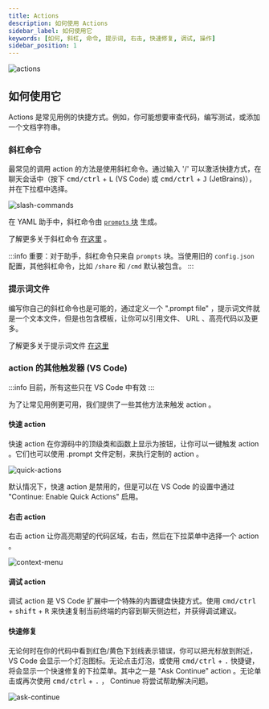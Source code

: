 ```yaml
---
title: Actions
description: 如何使用 Actions
sidebar_label: 如何使用它
keywords: [如何, 斜杠, 命令, 提示词, 右击, 快速修复, 调试, 操作]
sidebar_position: 1
---
```


![actions](/img/actions.gif)

## 如何使用它

Actions 是常见用例的快捷方式。例如，你可能想要审查代码，编写测试，或添加一个文档字符串。

### 斜杠命令

最常见的调用 action 的方法是使用斜杠命令。通过输入 '/' 可以激活快捷方式，在聊天会话中（按下 <kbd>cmd/ctrl</kbd> + <kbd>L</kbd> (VS Code) 或 <kbd>cmd/ctrl</kbd> + <kbd>J</kbd> (JetBrains)），并在下拉框中选择。

![slash-commands](/img/slash-commands.png)

在 YAML 助手中，斜杠命令由 [`prompts` 块](../hub/blocks/block-types.md#提示词) 生成。

了解更多关于斜杠命令 [在这里](../customize/slash-commands.mdx) 。

:::info
重要：对于助手，斜杠命令只来自 `prompts` 块。当使用旧的 `config.json` 配置，其他斜杠命令，比如 `/share` 和 `/cmd` 默认被包含。
:::

### 提示词文件

编写你自己的斜杠命令也是可能的，通过定义一个 ".prompt file" ，提示词文件就是一个文本文件，但是也包含模板，让你可以引用文件、 URL 、高亮代码以及更多。

了解更多关于提示词文件 [在这里](../customize/deep-dives/prompt-files.md)

### action 的其他触发器 (VS Code)

:::info
目前，所有这些只在 VS Code 中有效
:::

为了让常见用例更可用，我们提供了一些其他方法来触发 action 。

#### 快速 action

快速 action 在你源码中的顶级类和函数上显示为按钮，让你可以一键触发 action 。它们也可以使用 .prompt 文件定制，来执行定制的 action 。

![quick-actions](/img/quick-actions.png)

默认情况下，快速 action 是禁用的，但是可以在 VS Code 的设置中通过 "Continue: Enable Quick Actions" 启用。

#### 右击 action

右击 action 让你高亮期望的代码区域，右击，然后在下拉菜单中选择一个 action 。

![context-menu](/img/context-menu.png)

#### 调试 action

调试 action 是 VS Code 扩展中一个特殊的内置键盘快捷方式。使用 <kbd>cmd/ctrl</kbd> + <kbd>shift</kbd> + <kbd>R</kbd> 来快速复制当前终端的内容到聊天侧边栏，并获得调试建议。

#### 快速修复

无论何时在你的代码中看到红色/黄色下划线表示错误，你可以把光标放到附近， VS Code 会显示一个灯泡图标。无论点击灯泡，或使用 <kbd>cmd/ctrl</kbd> + <kbd>.</kbd> 快捷键，将会显示一个快速修复的下拉菜单。其中之一是 "Ask Continue" action 。无论单击或再次使用 <kbd>cmd/ctrl</kbd> + <kbd>.</kbd> ， Continue 将尝试帮助解决问题。

![ask-continue](/img/ask-continue.png)
